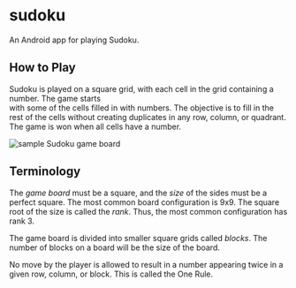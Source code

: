 # sudoku
An Android app for playing Sudoku.

## How to Play
Sudoku is played on a square grid, with each cell in the grid containing a number. The game starts  
with some of the cells filled in with numbers. The objective is to fill in the rest of the cells 
without creating duplicates in any row, column, or quadrant. The game is won when all cells have a 
number.

![sample Sudoku game board](https://wpc.puzzles.com/sudoku/2009samples/is-6.gif "Sudoku board")

## Terminology
The *game board* must be a square, and the *size* of the sides must be a perfect square. The most 
common board configuration is 9x9. The square root of the size is called the *rank*. Thus, the 
most common configuration has rank 3.

The game board is divided into smaller square grids called *blocks*. The number of blocks on a 
board will be the size of the board.

No move by the player is allowed to result in a number appearing twice in a given row, column, or 
block. This is called the One Rule.
